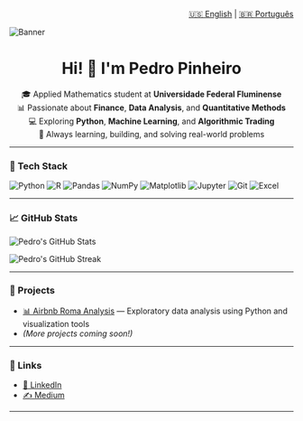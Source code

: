 <p align="right">
  <a href="#english-version">🇺🇸 English</a> | <a href="#versão-em-português">🇧🇷 Português</a>
</p>

![Banner](https://i.imgur.com/seu-banner.png)

<h1 align="center">Hi! 👋 I'm Pedro Pinheiro</h1>

<p align="center">
🎓 Applied Mathematics student at <strong>Universidade Federal Fluminense</strong><br>
📊 Passionate about <strong>Finance</strong>, <strong>Data Analysis</strong>, and <strong>Quantitative Methods</strong><br>
💻 Exploring <strong>Python</strong>, <strong>Machine Learning</strong>, and <strong>Algorithmic Trading</strong><br>
🚀 Always learning, building, and solving real-world problems
</p>

---

### 🧰 Tech Stack

![Python](https://img.shields.io/badge/Python-3776AB?style=for-the-badge&logo=python&logoColor=white)
![R](https://img.shields.io/badge/R-276DC3?style=for-the-badge&logo=r&logoColor=white)
![Pandas](https://img.shields.io/badge/Pandas-150458?style=for-the-badge&logo=pandas&logoColor=white)
![NumPy](https://img.shields.io/badge/NumPy-013243?style=for-the-badge&logo=numpy&logoColor=white)
![Matplotlib](https://img.shields.io/badge/Matplotlib-11557C?style=for-the-badge&logo=matplotlib&logoColor=white)
![Jupyter](https://img.shields.io/badge/Jupyter-F37626?style=for-the-badge&logo=jupyter&logoColor=white)
![Git](https://img.shields.io/badge/Git-F05032?style=for-the-badge&logo=git&logoColor=white)
![Excel](https://img.shields.io/badge/Excel-217346?style=for-the-badge&logo=microsoft-excel&logoColor=white)

---

### 📈 GitHub Stats

![Pedro's GitHub Stats](https://github-readme-stats.vercel.app/api?username=Pedro-PinheiroUff&show_icons=true&theme=radical)

![Pedro's GitHub Streak](https://github-readme-streak-stats.herokuapp.com/?user=Pedro-PinheiroUff&theme=radical)

---

### 📂 Projects

- [📊 Airbnb Roma Analysis](https://bit.ly/4j45hmh) — Exploratory data analysis using Python and visualization tools  
- *(More projects coming soon!)*

---

### 🔗 Links

- [💼 LinkedIn](https://www.linkedin.com/in/pedro-pinheiro-928845225/)  
- [✍️ Medium](https://medium.com/@pedropm_41717)

---
